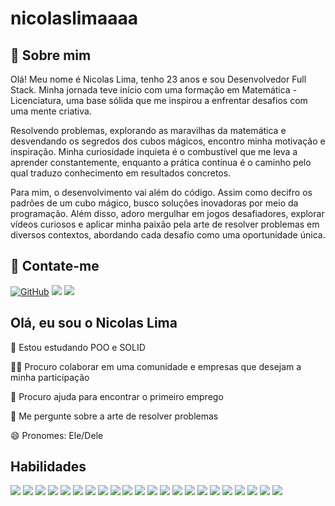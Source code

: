 # nicolaslimaaaa
## 🚀 Sobre mim
Olá! Meu nome é Nicolas Lima, tenho 23 anos e sou Desenvolvedor Full Stack. Minha jornada teve início com uma formação em Matemática - Licenciatura, uma base sólida que me inspirou a enfrentar desafios com uma mente criativa.

Resolvendo problemas, explorando as maravilhas da matemática e desvendando os segredos dos cubos mágicos, encontro minha motivação e inspiração. Minha curiosidade inquieta é o combustível que me leva a aprender constantemente, enquanto a prática contínua é o caminho pelo qual traduzo conhecimento em resultados concretos.

Para mim, o desenvolvimento vai além do código. Assim como decifro os padrões de um cubo mágico, busco soluções inovadoras por meio da programação. Além disso, adoro mergulhar em jogos desafiadores, explorar vídeos curiosos e aplicar minha paixão pela arte de resolver problemas em diversos contextos, abordando cada desafio como uma oportunidade única.


## 🔗 Contate-me
[![GitHub](https://img.shields.io/badge/github-%23121011.svg?style=for-the-badge&logo=github&logoColor=white)](https://github.com/nicolaslimaaaa)
<a href="https://www.linkedin.com/in/nlimaaaa" target="_blank"><img loading="lazy" src="https://img.shields.io/badge/-LinkedIn-%230077B5?style=for-the-badge&logo=linkedin&logoColor=white" target="_blank"></a>
<a href = "mailto:nicolaslima1500@gmail.com"><img loading="lazy" src="https://img.shields.io/badge/Gmail-D14836?style=for-the-badge&logo=gmail&logoColor=white" target="_blank"></a>

## Olá, eu sou o Nicolas Lima
🧠 Estou estudando POO e SOLID

👯‍♀️ Procuro colaborar em uma comunidade e empresas que desejam a minha participação

🤔 Procuro ajuda para encontrar o primeiro emprego

💬 Me pergunte sobre a arte de resolver problemas

😄 Pronomes: Ele/Dele


## Habilidades
<div>
  <img src="https://img.shields.io/badge/git-%23F05033.svg?style=for-the-badge&logo=git&logoColor=white"/>
  <img src="https://img.shields.io/badge/github-%23121011.svg?style=for-the-badge&logo=github&logoColor=white"/>
  <img src="https://img.shields.io/badge/html5-%23E34F26.svg?style=for-the-badge&logo=html5&logoColor=white"/>
  <img src="https://img.shields.io/badge/css3-%231572B6.svg?style=for-the-badge&logo=css3&logoColor=white"/>
  <img src="https://img.shields.io/badge/javascript-%23323330.svg?style=for-the-badge&logo=javascript&logoColor=%23F7DF1E"/>
  <img src="https://img.shields.io/badge/vite-%23646CFF.svg?style=for-the-badge&logo=vite&logoColor=white"/>
  <img src="https://img.shields.io/badge/react-%2320232a.svg?style=for-the-badge&logo=react&logoColor=%2361DAFB"/>
  <img src="https://img.shields.io/badge/React_Router-CA4245?style=for-the-badge&logo=react-router&logoColor=white"/>
  <img src="https://img.shields.io/badge/redux-%23593d88.svg?style=for-the-badge&logo=redux&logoColor=white"/>
  <img src="https://img.shields.io/badge/-jest-%23C21325?style=for-the-badge&logo=jest&logoColor=white"/>
  <img src="https://img.shields.io/badge/tailwindcss-%2338B2AC.svg?style=for-the-badge&logo=tailwind-css&logoColor=white"/>
  <img src="https://img.shields.io/badge/daisyui-5A0EF8?style=for-the-badge&logo=daisyui&logoColor=white"/>
  <img src="https://img.shields.io/badge/node.js-6DA55F?style=for-the-badge&logo=node.js&logoColor=white"/>
  <img src="https://img.shields.io/badge/express.js-%23404d59.svg?style=for-the-badge&logo=express&logoColor=%2361DAFB"/>
  <img src="https://img.shields.io/badge/-mocha-%238D6748?style=for-the-badge&logo=mocha&logoColor=white"/>
  <img src="https://img.shields.io/badge/sinon.js-323330?style=for-the-badge&logo=sinon"/>
  <img src="https://img.shields.io/badge/mysql-%2300f.svg?style=for-the-badge&logo=mysql&logoColor=white"/>
  <img src="https://img.shields.io/badge/JWT-black?style=for-the-badge&logo=JSON%20web%20tokens"/>
  <img src="https://img.shields.io/badge/NPM-%23CB3837.svg?style=for-the-badge&logo=npm&logoColor=white"/>
  <img src="https://img.shields.io/badge/NODEMON-%23323330.svg?style=for-the-badge&logo=nodemon&logoColor=%BBDEAD"/>
  <img src="https://img.shields.io/badge/Trello-%23026AA7.svg?style=for-the-badge&logo=Trello&logoColor=white"/>
  <img src="https://img.shields.io/badge/Notion-%23000000.svg?style=for-the-badge&logo=notion&logoColor=white"/>
</div>
